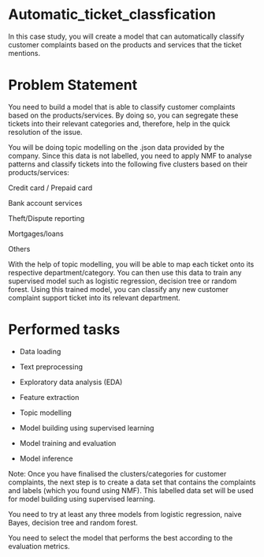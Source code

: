 # Automatic_ticket_classfication
In this case study, you will create a model that can automatically classify customer complaints based on the products and services that the ticket mentions.
# Problem Statement
You need to build a model that is able to classify customer complaints based on the products/services. By doing so, you can segregate these tickets into their relevant categories and, therefore, help in the quick resolution of the issue.

You will be doing topic modelling on the .json data provided by the company. Since this data is not labelled, you need to apply NMF to analyse patterns and classify tickets into the following five clusters based on their products/services:

Credit card / Prepaid card

Bank account services

Theft/Dispute reporting

Mortgages/loans

Others

With the help of topic modelling, you will be able to map each ticket onto its respective department/category. You can then use this data to train any supervised model such as logistic regression, decision tree or random forest. Using this trained model, you can classify any new customer complaint support ticket into its relevant department.
# Performed tasks


* Data loading

* Text preprocessing

* Exploratory data analysis (EDA)

* Feature extraction

* Topic modelling 

* Model building using supervised learning

* Model training and evaluation

* Model inference

 

Note: Once you have finalised the clusters/categories for customer complaints, the next step is to create a data set that contains the complaints and labels (which you found using NMF). This labelled data set will be used for model building using supervised learning. 

You need to try at least any three models from logistic regression, naive Bayes, decision tree and random forest. 

You need to select the model that performs the best according to the evaluation metrics.
